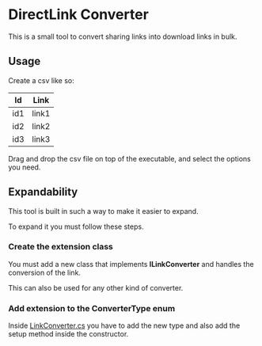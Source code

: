 ﻿# DirectLink Converter

This is a small tool to convert sharing links into download links in bulk.

## Usage

Create a csv like so:

| Id  | Link  |
|-----|-------|
| id1 | link1 |
| id2 | link2 |
| id3 | link3 |

Drag and drop the csv file on top of the executable, and select the options you need.

## Expandability

This tool is built in such a way to make it easier to expand.

To expand it you must follow these steps.

### Create the extension class

You must add a new class that implements **ILinkConverter** and handles the conversion of the link.

This can also be used for any other kind of converter.

### Add extension to the ConverterType enum

Inside [LinkConverter.cs](Converter/LinkConverter.cs) you have to add the new type and also add the setup method inside
the constructor.
